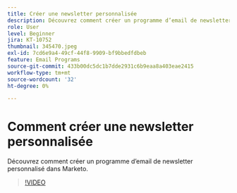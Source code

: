```yaml
---
title: Créer une newsletter personnalisée
description: Découvrez comment créer un programme d’email de newsletter personnalisé dans Marketo.
role: User
level: Beginner
jira: KT-10752
thumbnail: 345470.jpeg
exl-id: 7cd6e9a4-49cf-44f8-9909-bf9bbedfdbeb
feature: Email Programs
source-git-commit: 433b00dc5dc1b7dde2931c6b9eaa8a403eae2415
workflow-type: tm+mt
source-wordcount: '32'
ht-degree: 0%

---
```


# Comment créer une newsletter personnalisée

Découvrez comment créer un programme d’email de newsletter personnalisé dans Marketo.

>[!VIDEO](https://video.tv.adobe.com/v/345470/?quality=12&learn=on)
